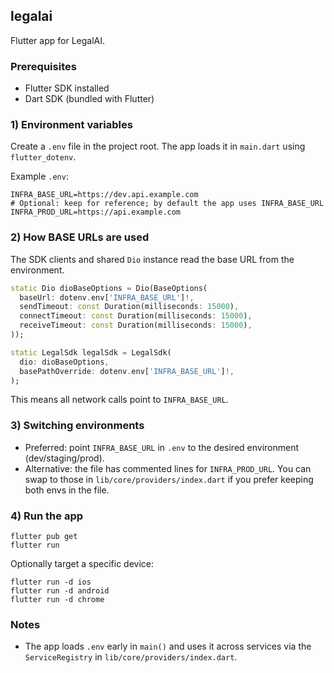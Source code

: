 ## legalai

Flutter app for LegalAI.

### Prerequisites

-   Flutter SDK installed
-   Dart SDK (bundled with Flutter)

### 1) Environment variables

Create a `.env` file in the project root. The app loads it in `main.dart` using `flutter_dotenv`.

Example `.env`:

```
INFRA_BASE_URL=https://dev.api.example.com
# Optional: keep for reference; by default the app uses INFRA_BASE_URL
INFRA_PROD_URL=https://api.example.com
```

### 2) How BASE URLs are used

The SDK clients and shared `Dio` instance read the base URL from the environment.

```16:23:lib/core/providers/index.dart
static Dio dioBaseOptions = Dio(BaseOptions(
  baseUrl: dotenv.env['INFRA_BASE_URL']!,
  sendTimeout: const Duration(milliseconds: 15000),
  connectTimeout: const Duration(milliseconds: 15000),
  receiveTimeout: const Duration(milliseconds: 15000),
));
```

```48:52:lib/core/providers/index.dart
static LegalSdk legalSdk = LegalSdk(
  dio: dioBaseOptions,
  basePathOverride: dotenv.env['INFRA_BASE_URL']!,
);
```

This means all network calls point to `INFRA_BASE_URL`.

### 3) Switching environments

-   Preferred: point `INFRA_BASE_URL` in `.env` to the desired environment (dev/staging/prod).
-   Alternative: the file has commented lines for `INFRA_PROD_URL`. You can swap to those in `lib/core/providers/index.dart` if you prefer keeping both envs in the file.

### 4) Run the app

```
flutter pub get
flutter run
```

Optionally target a specific device:

```
flutter run -d ios
flutter run -d android
flutter run -d chrome
```

### Notes

-   The app loads `.env` early in `main()` and uses it across services via the `ServiceRegistry` in `lib/core/providers/index.dart`.
